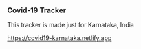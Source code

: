 ### Covid-19 Tracker

This tracker is made just for Karnataka, India

https://covid19-karnataka.netlify.app
